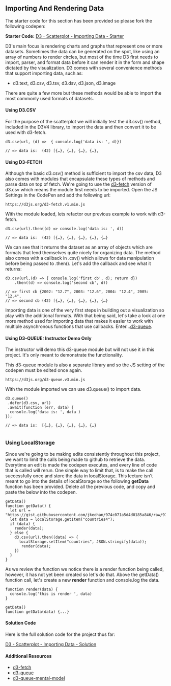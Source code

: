 ## Importing And Rendering Data 

The starter code for this section has been provided so please fork the following codepen: 

**Starter Code:** [D3 - Scatterplot - Importing Data - Starter](https://codepen.io/jkeohan/pen/RQPEox)

D3's main focus is rendering charts and graphs that represent one or more datasets. Sometimes the data can be generated on the spot, like using an array of numbers to render circles, but most of the time D3 first needs to import,  parser, and format data before it can render it in the form and shape dictated by the visualization.  D3 comes with several convenience methods that support importing data, such as:

- d3.text, d3.csv, d3.tsv, d3.dsv, d3.json, d3.image

There are quite a few more but these methods would be able to import the most commonly used formats of datasets. 

#### Using D3.CSV

For the purpose of the scatterplot we will initially test the d3.csv() method, included in the D3V4 library, to import the data and then convert it to be used with d3-fetch. 

```
d3.csv(url, (d) =>  { console.log('data is: ', d)})

// => data is:  (42) [{…}, {…}, {…}, {…},
```

#### Using D3-FETCH
Although the basic d3.csv() method is sufficient to import the csv data, D3 also comes with modules that encapsulate these types of methods and parse data on top of fetch.  We're going to use the [d3-fetch](https://github.com/d3/d3-fetch/blob/master/README.md#csv) version of d3.csv which means the module first needs to be imported.  Open the JS Settings in the CodePen and add the following url:

```
https://d3js.org/d3-fetch.v1.min.js
```

With the module loaded, lets refactor our previous example to work with d3-fetch.

```
d3.csv(url).then((d) => console.log('data is: ', d)) 

// => data is:  (42) [{…}, {…}, {…}, {…}, {…}
```

We can see that it returns the dataset as an array of objects which are formats that lend themselves quite nicely for organizing data.   The method also comes with a callback in .csv() which allows for data manipulation before being passed to .then().  Let's add the callback and see what it returns:

```
d3.csv(url,(d) => { console.log('first cb', d); return d})
	.then((d) => console.log('second cb', d)) 

// => first cb {2002: "12.7", 2003: "12.6", 2004: "12.4", 2005: "12.4",
// => second cb (42) [{…}, {…}, {…}, {…}, {…}
```

Importing data is one of the very first steps in building out a visualization so play with the additional formats.  With that being said, let's take a look at one more method used for importing data that makes it easier to work with multiple asynchronous functions that use callbacks.  Enter...[d3-queue](https://github.com/d3/d3-queue).


#### Using D3-QUEUE: Instructor Demo Only
The instructor will demo this d3-queue module but will not use it in this project.  It's only meant to demonstrate the functionality. 

This d3-queue module is also a separate library and so the JS setting of the codepen must be edited once again. 


```
https://d3js.org/d3-queue.v3.min.js
```

With the module imported we can use d3.queue() to import data.

```
d3.queue()
 .defer(d3.csv, url)
 .await(function (err, data) {
  console.log('data is: ', data )
});

// => data is:  [{…}, {…}, {…}, {…}, {…}
  
```

### Using LocalStorage 

Since we're going to be making edits consistently throughout this project, we want to limit the calls being made to github to retrieve the data.  Everytime an edit is made the codepen executes, and every line of code that is called will rerun.  One simple way to limit that, is to make the call successfully once and store the data in localStorage.  This lecture isn't meant to go into the details of localStorage so the following **getData** function has been provided. Delete all the previous code, and copy and paste the below into the codepen.

```
getData()
function getData() {
  let url = "https://gist.githubusercontent.com/jkeohan/974c071a5d4d0185a846/raw/971a9b8dfc0ebe238ee271611991cd98e6cac434/data_regions.csv";
  let data = localStorage.getItem("countries4");
  if (data) {
    render(data);
  } else {
    d3.csv(url).then((data) => {
      localStorage.setItem("countries", JSON.stringify(data));
       render(data);
    }) 
  }
}
```
As we review the function we notice there is a render function being called, however, it has not yet been created so let's do that.  Above the getData() function call, let's create a new **render** function and console.log the data. 

```
function render(data) {
  console.log('this is render ', data)
}

getData()
function getData(data) {...}
```

#### Solution Code

Here is the full solution code for the project thus far:

[D3 - Scatterplot - Importing Data - Solution ](https://codepen.io/jkeohan/pen/XZGjVV?editors=0010)

#### Additional Resources

- [d3-fetch]()
- [d3-queue]()
- [d3-queue-mental-model](https://macwright.org/2016/12/09/a-d3-queue-mental-model.html)
